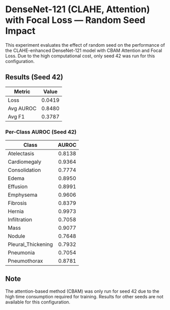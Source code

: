 # DenseNet-121 (CLAHE, Attention) with Focal Loss — Random Seed Impact

This experiment evaluates the effect of random seed on the performance of the CLAHE-enhanced DenseNet-121 model with CBAM Attention and Focal Loss. Due to the high computational cost, only seed 42 was run for this configuration.

## Results (Seed 42)

| Metric   | Value   |
|----------|---------|
| Loss     | 0.0419  |
| Avg AUROC| 0.8480  |
| Avg F1   | 0.3787  |

### Per-Class AUROC (Seed 42)

| Class                | AUROC  |
|----------------------|:------:|
| Atelectasis          | 0.8138 |
| Cardiomegaly         | 0.9364 |
| Consolidation        | 0.7774 |
| Edema                | 0.8950 |
| Effusion             | 0.8991 |
| Emphysema            | 0.9606 |
| Fibrosis             | 0.8379 |
| Hernia               | 0.9973 |
| Infiltration         | 0.7058 |
| Mass                 | 0.9077 |
| Nodule               | 0.7648 |
| Pleural_Thickening   | 0.7932 |
| Pneumonia            | 0.7054 |
| Pneumothorax         | 0.8781 |

## Note

The attention-based method (CBAM) was only run for seed 42 due to the high time consumption required for training. Results for other seeds are not available for this configuration.
